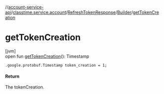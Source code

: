 //[account-service-api](../../../../index.md)/[classtime.service.account](../../index.md)/[RefreshTokenResponse](../index.md)/[Builder](index.md)/[getTokenCreation](get-token-creation.md)

# getTokenCreation

[jvm]\
open fun [getTokenCreation](get-token-creation.md)(): Timestamp

`.google.protobuf.Timestamp token_creation = 1;`

#### Return

The tokenCreation.
